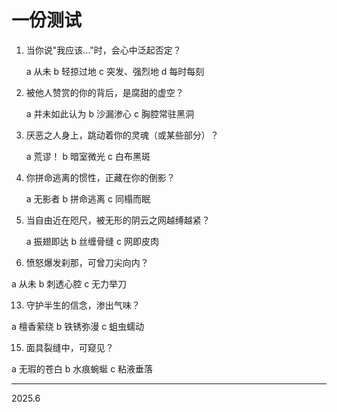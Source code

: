 # 一份测试


1. 当你说"我应该..."时，会心中泛起否定？

   a 从未
   b 轻掠过地
   c 突发、强烈地
   d 每时每刻

3. 被他人赞赏的你的背后，是腐甜的虚空？  

   a 并未如此认为
   b 沙漏渗心
   c 胸腔常驻黑洞

5. 厌恶之人身上，跳动着你的灵魂（或某些部分）？  

   a 荒谬！
   b 暗室微光
   c 白布黑斑

7. 你拼命逃离的惯性，正藏在你的倒影？  

   a 无影者
   b 拼命逃离
   c 同榻而眠

9. 当自由近在咫尺，被无形的阴云之网越缚越紧？  

   a 振翅即达
   b 丝缠骨缝 
   c 网即皮肉

11. 愤怒爆发刹那，可曾刀尖向内？  

   a 从未
   b 刺透心腔
   c 无力举刀

13. 守护半生的信念，渗出气味？  

   a 檀香萦绕
   b 铁锈弥漫
   c 蛆虫蠕动

15. 面具裂缝中，可窥见？  

   a 无瑕的苍白
   b 水痕蜿蜒
   c 粘液垂落

---

2025.6
